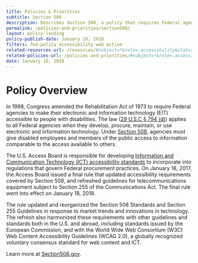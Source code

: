 ```yaml
---
title: Policies & Priorities
subtitle: Section 508
description: Describes Section 508, a policy that requires Federal agencies to make their electronic and information technology (EIT) accessible to people with disabilities.
permalink: /policies-and-priorities/section508/
layout: policy-landing
policy-publish-date: January 18, 2018
filters: fed-policy accessibility web active
related-resources-url: /resources/#subject=*&role=.accessibility&status=*
related-policies-url: /policies-and-priorities/#subject=*&role=.accessibility&status=*
date: January 18, 2018
---
```

# Policy Overview #
In 1998, Congress amended the Rehabilitation Act of 1973 to require Federal agencies to make their electronic and information technology (EIT) accessible to people with disabilities. The law ([29 U.S.C § 794 (d)](https://www.govinfo.gov/content/pkg/USCODE-2011-title29/html/USCODE-2011-title29-chap16-subchapV-sec794d.htm)) applies to all Federal agencies when they develop, procure, maintain, or use electronic and information technology. Under [Section 508](https://www.section508.gov/manage/laws-and-policies), agencies must give disabled employees and members of the public access to information comparable to the access available to others.

The U.S. Access Board is responsible for developing [Information and Communication Technology (ICT) accessibility standards](https://www.access-board.gov/guidelines-and-standards/communications-and-it/about-the-ict-refresh/final-rule) to incorporate into regulations that govern Federal procurement practices. On January 18, 2017, the Access Board issued a final rule that updated accessibility requirements covered by Section 508, and refreshed guidelines for telecommunications equipment subject to Section 255 of the Communications Act. The final rule went into effect on January 18, 2018.

The rule updated and reorganized the Section 508 Standards and Section 255 Guidelines in response to market trends and innovations in technology. The refresh also harmonized these requirements with other guidelines and standards both in the U.S. and abroad, including standards issued by the European Commission, and with the World Wide Web Consortium (W3C) Web Content Accessibility Guidelines (WCAG 2.0), a globally recognized voluntary consensus standard for web content and ICT.

Learn more at [Section508.gov](https://www.section508.gov/).
